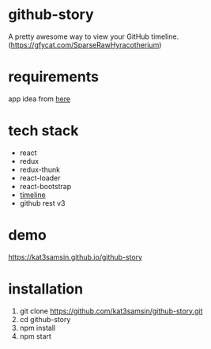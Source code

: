 # github-story
A pretty awesome way to view your GitHub timeline.
(https://gfycat.com/SparseRawHyracotherium)

# requirements
app idea from [here](https://github.com/florinpop17/app-ideas/blob/master/Projects/GitHub-Timeline-App.md)

# tech stack
- react
- redux
- redux-thunk
- react-loader
- react-bootstrap
- [timeline](https://codepen.io/tutsplus/pen/QNeJgR)
- github rest v3

# demo
https://kat3samsin.github.io/github-story

# installation
1. git clone https://github.com/kat3samsin/github-story.git
2. cd github-story
3. npm install
4. npm start
